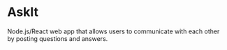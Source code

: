 # AskIt
Node.js/React web app that allows users to communicate with each other by posting questions and answers.
